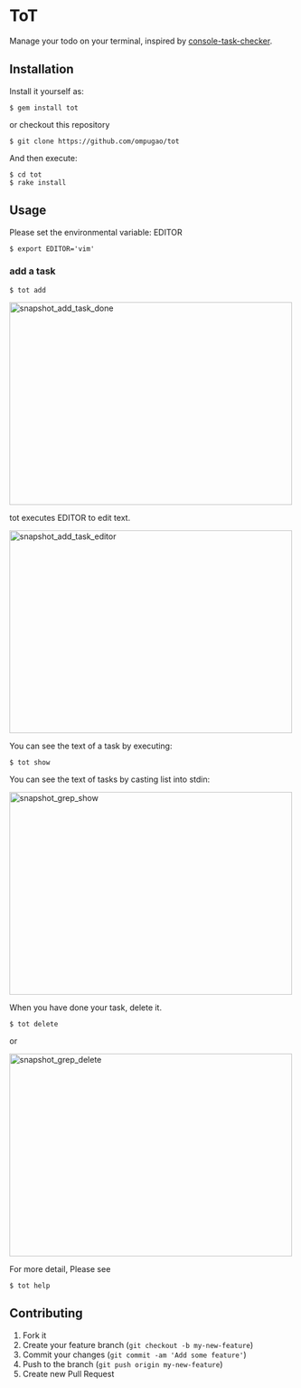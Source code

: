 # ToT

Manage your todo on your terminal, inspired by [console-task-checker](https://github.com/alice1017/console-task-checker).

## Installation

Install it yourself as:

    $ gem install tot

or checkout this repository

    $ git clone https://github.com/ompugao/tot

And then execute:

    $ cd tot
    $ rake install


## Usage

Please set the environmental variable: EDITOR
    
    $ export EDITOR='vim'

### add a task
    
    $ tot add 

<a href="http://www.flickr.com/photos/98458708@N02/9215669896/" title="snapshot_add_task_done by ompugao, on Flickr"><img src="http://farm4.staticflickr.com/3824/9215669896_47f7891590.jpg" width="500" height="358" alt="snapshot_add_task_done"></a>

tot executes EDITOR to edit text.

<a href="http://www.flickr.com/photos/98458708@N02/9212895053/" title="snapshot_add_task_editor by ompugao, on Flickr"><img src="http://farm6.staticflickr.com/5337/9212895053_034b18ae33.jpg" width="500" height="358" alt="snapshot_add_task_editor"></a>

You can see the text of a task by executing:

    $ tot show

You can see the text of tasks by casting list into stdin:

<a href="http://www.flickr.com/photos/98458708@N02/9212895163/" title="snapshot_grep_show by ompugao, on Flickr"><img src="http://farm3.staticflickr.com/2876/9212895163_434c70c1d0.jpg" width="500" height="358" alt="snapshot_grep_show"></a>

When you have done your task, delete it.

    $ tot delete

or 

<a href="http://www.flickr.com/photos/98458708@N02/9215670040/" title="snapshot_grep_delete by ompugao, on Flickr"><img src="http://farm4.staticflickr.com/3775/9215670040_598923afbf.jpg" width="500" height="358" alt="snapshot_grep_delete"></a>

For more detail, Please see

    $ tot help

## Contributing

1. Fork it
2. Create your feature branch (`git checkout -b my-new-feature`)
3. Commit your changes (`git commit -am 'Add some feature'`)
4. Push to the branch (`git push origin my-new-feature`)
5. Create new Pull Request
